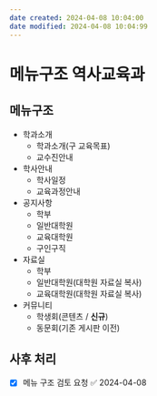 ```yaml
---
date created: 2024-04-08 10:04:00
date modified: 2024-04-08 10:04:99
---
```

# 메뉴구조 역사교육과
## 메뉴구조
- 학과소개
	- 학과소개(구 교육목표)
	- 교수진안내
- 학사안내
	- 학사일정
	- 교육과정안내
- 공지사항
	- 학부
	- 일반대학원
	- 교육대학원
	- 구인구직
- 자료실
	- 학부
	- 일반대학원(대학원 자료실 복사)
	- 교육대학원(대학원 자료실 복사)
- 커뮤니티
	- 학생회(콘텐츠 / **신규**)
	- 동문회(기존 게시판 이전)

## 사후 처리
- [x] 메뉴 구조 검토 요청 ✅ 2024-04-08
